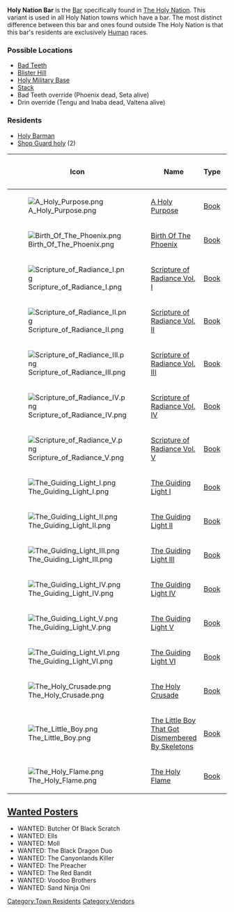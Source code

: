 **Holy Nation Bar** is the [Bar](Bar.md "wikilink") specifically found in
[The Holy Nation](02%20-%20Projects%20&%20Wikis/Kenshi/Kenshi%20Wiki/Kenshi%20Wiki%20Template/The_Holy_Nation.md "wikilink"). This variant is used in
all Holy Nation towns which have a bar. The most distinct difference
between this bar and ones found outside The Holy Nation is that this
bar's residents are exclusively [Human](Human.md "wikilink") races.

### Possible Locations

- [Bad Teeth](Bad_Teeth.md "wikilink")
- [Blister Hill](Blister_Hill.md "wikilink")
- [Holy Military Base](Holy_Military_Base.md "wikilink")
- [Stack](Stack.md "wikilink")
- Bad Teeth override (Phoenix dead, Seta alive)
- Drin override (Tengu and Inaba dead, Valtena alive)

### Residents

- [Holy Barman](Holy_Barman.md "wikilink")
- [Shop Guard holy](Shop_Guard_holy.md "wikilink") (2)

<table>
<thead>
<tr class="header">
<th><p>Icon</p></th>
<th><p>Name</p></th>
<th><p>Type</p></th>
<th><p>Average Price</p></th>
<th><p>Chance</p></th>
</tr>
</thead>
<tbody>
<tr class="odd">
<td><figure>
<img src="A_Holy_Purpose.png" title="A_Holy_Purpose.png" />
<figcaption>A_Holy_Purpose.png</figcaption>
</figure></td>
<td><p><a href="A_Holy_Purpose" title="wikilink">A Holy
Purpose</a></p></td>
<td><p><a href="Lore_Books" title="wikilink">Book</a></p></td>
<td><p>c.90</p></td>
<td><p>100</p></td>
</tr>
<tr class="even">
<td><figure>
<img src="Birth_Of_The_Phoenix.png" title="Birth_Of_The_Phoenix.png" />
<figcaption>Birth_Of_The_Phoenix.png</figcaption>
</figure></td>
<td><p><a href="Birth_Of_The_Phoenix" title="wikilink">Birth Of The
Phoenix</a></p></td>
<td><p><a href="Lore_Books" title="wikilink">Book</a></p></td>
<td><p>c.90</p></td>
<td><p>100</p></td>
</tr>
<tr class="odd">
<td><figure>
<img src="Scripture_of_Radiance_I.png"
title="Scripture_of_Radiance_I.png" />
<figcaption>Scripture_of_Radiance_I.png</figcaption>
</figure></td>
<td><p><a href="Scripture_of_Radiance_Series" title="wikilink">Scripture
of Radiance Vol. I</a></p></td>
<td><p><a href="Lore_Books" title="wikilink">Book</a></p></td>
<td></td>
<td><p>100</p></td>
</tr>
<tr class="even">
<td><figure>
<img src="Scripture_of_Radiance_II.png"
title="Scripture_of_Radiance_II.png" />
<figcaption>Scripture_of_Radiance_II.png</figcaption>
</figure></td>
<td><p><a href="Scripture_of_Radiance_Series" title="wikilink">Scripture
of Radiance Vol. II</a></p></td>
<td><p><a href="Lore_Books" title="wikilink">Book</a></p></td>
<td><p>c.90</p></td>
<td><p>100</p></td>
</tr>
<tr class="odd">
<td><figure>
<img src="Scripture_of_Radiance_III.png"
title="Scripture_of_Radiance_III.png" />
<figcaption>Scripture_of_Radiance_III.png</figcaption>
</figure></td>
<td><p><a href="Scripture_of_Radiance_Series" title="wikilink">Scripture
of Radiance Vol. III</a></p></td>
<td><p><a href="Lore_Books" title="wikilink">Book</a></p></td>
<td><p>c.90</p></td>
<td><p>100</p></td>
</tr>
<tr class="even">
<td><figure>
<img src="Scripture_of_Radiance_IV.png"
title="Scripture_of_Radiance_IV.png" />
<figcaption>Scripture_of_Radiance_IV.png</figcaption>
</figure></td>
<td><p><a href="Scripture_of_Radiance_Series" title="wikilink">Scripture
of Radiance Vol. IV</a></p></td>
<td><p><a href="Lore_Books" title="wikilink">Book</a></p></td>
<td></td>
<td><p>100</p></td>
</tr>
<tr class="odd">
<td><figure>
<img src="Scripture_of_Radiance_V.png"
title="Scripture_of_Radiance_V.png" />
<figcaption>Scripture_of_Radiance_V.png</figcaption>
</figure></td>
<td><p><a href="Scripture_of_Radiance_Series" title="wikilink">Scripture
of Radiance Vol. V</a></p></td>
<td><p><a href="Lore_Books" title="wikilink">Book</a></p></td>
<td><p>c.90</p></td>
<td><p>100</p></td>
</tr>
<tr class="even">
<td><figure>
<img src="The_Guiding_Light_I.png" title="The_Guiding_Light_I.png" />
<figcaption>The_Guiding_Light_I.png</figcaption>
</figure></td>
<td><p><a href="The_Guiding_Light_Series" title="wikilink">The Guiding
Light I</a></p></td>
<td><p><a href="Lore_Books" title="wikilink">Book</a></p></td>
<td></td>
<td><p>100</p></td>
</tr>
<tr class="odd">
<td><figure>
<img src="The_Guiding_Light_II.png" title="The_Guiding_Light_II.png" />
<figcaption>The_Guiding_Light_II.png</figcaption>
</figure></td>
<td><p><a href="The_Guiding_Light_Series" title="wikilink">The Guiding
Light II</a></p></td>
<td><p><a href="Lore_Books" title="wikilink">Book</a></p></td>
<td></td>
<td><p>100</p></td>
</tr>
<tr class="even">
<td><figure>
<img src="The_Guiding_Light_III.png"
title="The_Guiding_Light_III.png" />
<figcaption>The_Guiding_Light_III.png</figcaption>
</figure></td>
<td><p><a href="The_Guiding_Light_Series" title="wikilink">The Guiding
Light III</a></p></td>
<td><p><a href="Lore_Books" title="wikilink">Book</a></p></td>
<td></td>
<td><p>100</p></td>
</tr>
<tr class="odd">
<td><figure>
<img src="The_Guiding_Light_IV.png" title="The_Guiding_Light_IV.png" />
<figcaption>The_Guiding_Light_IV.png</figcaption>
</figure></td>
<td><p><a href="The_Guiding_Light_Series" title="wikilink">The Guiding
Light IV</a></p></td>
<td><p><a href="Lore_Books" title="wikilink">Book</a></p></td>
<td><p>c.60</p></td>
<td><p>100</p></td>
</tr>
<tr class="even">
<td><figure>
<img src="The_Guiding_Light_V.png" title="The_Guiding_Light_V.png" />
<figcaption>The_Guiding_Light_V.png</figcaption>
</figure></td>
<td><p><a href="The_Guiding_Light_Series" title="wikilink">The Guiding
Light V</a></p></td>
<td><p><a href="Lore_Books" title="wikilink">Book</a></p></td>
<td></td>
<td><p>100</p></td>
</tr>
<tr class="odd">
<td><figure>
<img src="The_Guiding_Light_VI.png" title="The_Guiding_Light_VI.png" />
<figcaption>The_Guiding_Light_VI.png</figcaption>
</figure></td>
<td><p><a href="The_Guiding_Light_Series" title="wikilink">The Guiding
Light VI</a></p></td>
<td><p><a href="Lore_Books" title="wikilink">Book</a></p></td>
<td></td>
<td><p>100</p></td>
</tr>
<tr class="even">
<td><figure>
<img src="The_Holy_Crusade.png" title="The_Holy_Crusade.png" />
<figcaption>The_Holy_Crusade.png</figcaption>
</figure></td>
<td><p><a href="The_Holy_Crusade" title="wikilink">The Holy
Crusade</a></p></td>
<td><p><a href="Lore_Books" title="wikilink">Book</a></p></td>
<td></td>
<td><p>100</p></td>
</tr>
<tr class="odd">
<td><figure>
<img src="The_Little_Boy.png" title="The_Little_Boy.png" />
<figcaption>The_Little_Boy.png</figcaption>
</figure></td>
<td><p><a href="The_Little_Boy_That_Got_Dismembered_By_Skeletons"
title="wikilink">The Little Boy That Got Dismembered By
Skeletons</a></p></td>
<td><p><a href="Lore_Books" title="wikilink">Book</a></p></td>
<td><p>c.20</p></td>
<td><p>100</p></td>
</tr>
<tr class="even">
<td><figure>
<img src="The_Holy_Flame.png" title="The_Holy_Flame.png" />
<figcaption>The_Holy_Flame.png</figcaption>
</figure></td>
<td><p><a href="The_Holy_Flame" title="wikilink">The Holy
Flame</a></p></td>
<td><p><a href="Lore_Books" title="wikilink">Book</a></p></td>
<td><p>c.90</p></td>
<td><p>700</p></td>
</tr>
</tbody>
</table>

## [Wanted Posters](Wanted_Posters.md "wikilink")

- WANTED: Butcher Of Black Scratch
- WANTED: Ells
- WANTED: Moll
- WANTED: The Black Dragon Duo
- WANTED: The Canyonlands Killer
- WANTED: The Preacher
- WANTED: The Red Bandit
- WANTED: Voodoo Brothers
- WANTED: Sand Ninja Oni

[Category:Town Residents](Category:Town_Residents "wikilink")
[Category:Vendors](Category:Vendors "wikilink")
